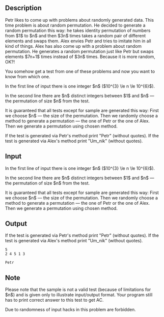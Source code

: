 ## Description

<div><p>Petr likes to come up with problems about randomly generated data. This time problem is about random permutation. He decided to generate a random permutation this way: he takes identity permutation of numbers from $1$ to $n$ and then $3n$ times takes a random pair of different elements and swaps them. Alex envies Petr and tries to imitate him in all kind of things. Alex has also come up with a problem about random permutation. He generates a random permutation just like Petr but swaps elements $7n+1$ times instead of $3n$ times. Because it is more random, OK?!</p><p>You somehow get a test from one of these problems and now you want to know from which one.</p></div><div class="input-specification"><p>In the first line of input there is one integer $n$ ($10^{3} \le n \le 10^{6}$).</p><p>In the second line there are $n$ distinct integers between $1$ and $n$&nbsp;— the permutation of size $n$ from the test.</p><p>It is guaranteed that all tests except for sample are generated this way: First we choose $n$&nbsp;— the size of the permutation. Then we randomly choose a method to generate a permutation&nbsp;— the one of Petr or the one of Alex. Then we generate a permutation using chosen method.</p></div><div class="output-specification"><p>If the test is generated via Petr's method print "<span class="tex-font-style-tt">Petr</span>" (without quotes). If the test is generated via Alex's method print "<span class="tex-font-style-tt">Um_nik</span>" (without quotes).</p></div>

## Input

<p>In the first line of input there is one integer $n$ ($10^{3} \le n \le 10^{6}$).</p><p>In the second line there are $n$ distinct integers between $1$ and $n$&nbsp;— the permutation of size $n$ from the test.</p><p>It is guaranteed that all tests except for sample are generated this way: First we choose $n$&nbsp;— the size of the permutation. Then we randomly choose a method to generate a permutation&nbsp;— the one of Petr or the one of Alex. Then we generate a permutation using chosen method.</p>

## Output

<p>If the test is generated via Petr's method print "<span class="tex-font-style-tt">Petr</span>" (without quotes). If the test is generated via Alex's method print "<span class="tex-font-style-tt">Um_nik</span>" (without quotes).</p>





```input1
5
2 4 5 1 3

```




```output1
Petr

```



## Note

<p>Please note that the sample is not a valid test (because of limitations for $n$) and is given only to illustrate input/output format. Your program <span class="tex-font-style-bf">still has to print correct answer to this test</span> to get AC.</p><p>Due to randomness of input hacks in this problem are forbidden.</p>
